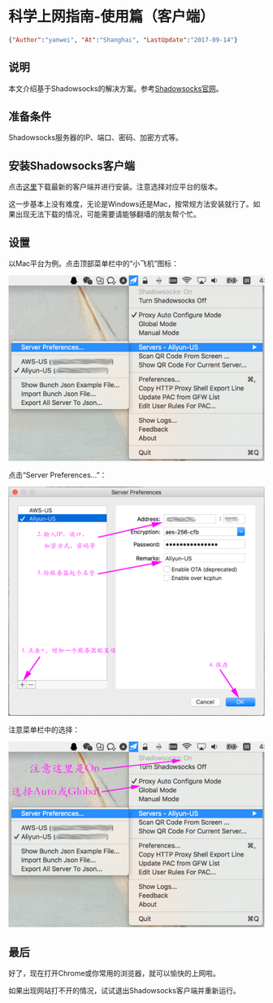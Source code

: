 # 科学上网指南-使用篇（客户端）
```JSON
{"Author":"yanwei", "At":"Shanghai", "LastUpdate":"2017-09-14"}
```

## 说明
本文介绍基于Shadowsocks的解决方案。参考[Shadowsocks官网](https://shadowsocks.org/en/download/clients.html)。

## 准备条件
Shadowsocks服务器的IP、端口、密码、加密方式等。

## 安装Shadowsocks客户端
点击[这里](https://shadowsocks.org/en/download/clients.html)下载最新的客户端并进行安装。注意选择对应平台的版本。

这一步基本上没有难度，无论是Windows还是Mac，按常规方法安装就行了。如果出现无法下载的情况，可能需要请能够翻墙的朋友帮个忙。

## 设置
以Mac平台为例。点击顶部菜单栏中的“小飞机”图标：

![menu-1](shadowsocks-ng-menu-1.png)

点击“Server Preferences...”：

![server](shadowsocks-ng-server.png)

注意菜单栏中的选择：

![menu-2](shadowsocks-ng-menu-2.png)

## 最后
好了，现在打开Chrome或你常用的浏览器，就可以愉快的上网啦。

如果出现网站打不开的情况，试试退出Shadowsocks客户端并重新运行。